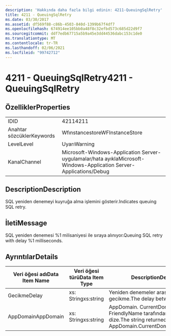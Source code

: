 ```yaml
---
description: 'Hakkında daha fazla bilgi edinin: 4211-QueuingSqlRetry'
title: 4211 - QueuingSqlRetry
ms.date: 03/30/2017
ms.assetid: df569f88-c86b-4503-840d-1399b67f4df7
ms.openlocfilehash: 674914ee105bb0a48f8c32efbd573c685d22d9f7
ms.sourcegitcommit: ddf7edb67715a5b9a45e3dd44536dabc153c1de0
ms.translationtype: MT
ms.contentlocale: tr-TR
ms.lasthandoff: 02/06/2021
ms.locfileid: "99742712"
---
```

# <a name="4211---queuingsqlretry"></a><span data-ttu-id="6aa9e-103">4211 - QueuingSqlRetry</span><span class="sxs-lookup"><span data-stu-id="6aa9e-103">4211 - QueuingSqlRetry</span></span>

## <a name="properties"></a><span data-ttu-id="6aa9e-104">Özellikler</span><span class="sxs-lookup"><span data-stu-id="6aa9e-104">Properties</span></span>  
  
|||  
|-|-|  
|<span data-ttu-id="6aa9e-105">ID</span><span class="sxs-lookup"><span data-stu-id="6aa9e-105">ID</span></span>|<span data-ttu-id="6aa9e-106">4211</span><span class="sxs-lookup"><span data-stu-id="6aa9e-106">4211</span></span>|  
|<span data-ttu-id="6aa9e-107">Anahtar sözcükler</span><span class="sxs-lookup"><span data-stu-id="6aa9e-107">Keywords</span></span>|<span data-ttu-id="6aa9e-108">Wfınstancestore</span><span class="sxs-lookup"><span data-stu-id="6aa9e-108">WFInstanceStore</span></span>|  
|<span data-ttu-id="6aa9e-109">Level</span><span class="sxs-lookup"><span data-stu-id="6aa9e-109">Level</span></span>|<span data-ttu-id="6aa9e-110">Uyarı</span><span class="sxs-lookup"><span data-stu-id="6aa9e-110">Warning</span></span>|  
|<span data-ttu-id="6aa9e-111">Kanal</span><span class="sxs-lookup"><span data-stu-id="6aa9e-111">Channel</span></span>|<span data-ttu-id="6aa9e-112">Microsoft-Windows-Application Server-uygulamalar/hata ayıkla</span><span class="sxs-lookup"><span data-stu-id="6aa9e-112">Microsoft-Windows-Application Server-Applications/Debug</span></span>|  
  
## <a name="description"></a><span data-ttu-id="6aa9e-113">Description</span><span class="sxs-lookup"><span data-stu-id="6aa9e-113">Description</span></span>  

 <span data-ttu-id="6aa9e-114">SQL yeniden denemeyi kuyruğa alma işlemini gösterir.</span><span class="sxs-lookup"><span data-stu-id="6aa9e-114">Indicates queuing SQL retry.</span></span>  
  
## <a name="message"></a><span data-ttu-id="6aa9e-115">İleti</span><span class="sxs-lookup"><span data-stu-id="6aa9e-115">Message</span></span>  

 <span data-ttu-id="6aa9e-116">SQL yeniden denemesi %1 milisaniyesi ile sıraya alınıyor.</span><span class="sxs-lookup"><span data-stu-id="6aa9e-116">Queuing SQL retry with delay %1 milliseconds.</span></span>  
  
## <a name="details"></a><span data-ttu-id="6aa9e-117">Ayrıntılar</span><span class="sxs-lookup"><span data-stu-id="6aa9e-117">Details</span></span>  
  
|<span data-ttu-id="6aa9e-118">Veri öğesi adı</span><span class="sxs-lookup"><span data-stu-id="6aa9e-118">Data Item Name</span></span>|<span data-ttu-id="6aa9e-119">Veri öğesi türü</span><span class="sxs-lookup"><span data-stu-id="6aa9e-119">Data Item Type</span></span>|<span data-ttu-id="6aa9e-120">Description</span><span class="sxs-lookup"><span data-stu-id="6aa9e-120">Description</span></span>|  
|--------------------|--------------------|-----------------|  
|<span data-ttu-id="6aa9e-121">Gecikme</span><span class="sxs-lookup"><span data-stu-id="6aa9e-121">Delay</span></span>|<span data-ttu-id="6aa9e-122">xs: String</span><span class="sxs-lookup"><span data-stu-id="6aa9e-122">xs:string</span></span>|<span data-ttu-id="6aa9e-123">Yeniden denemeler arasındaki gecikme.</span><span class="sxs-lookup"><span data-stu-id="6aa9e-123">The delay between retries.</span></span>|  
|<span data-ttu-id="6aa9e-124">AppDomain</span><span class="sxs-lookup"><span data-stu-id="6aa9e-124">AppDomain</span></span>|<span data-ttu-id="6aa9e-125">xs: String</span><span class="sxs-lookup"><span data-stu-id="6aa9e-125">xs:string</span></span>|<span data-ttu-id="6aa9e-126">AppDomain. CurrentDomain. FriendlyName tarafından döndürülen dize.</span><span class="sxs-lookup"><span data-stu-id="6aa9e-126">The string returned by AppDomain.CurrentDomain.FriendlyName.</span></span>|
